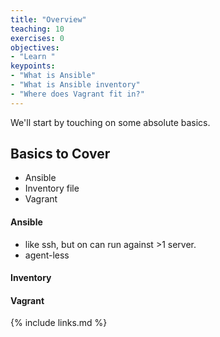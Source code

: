 ```yaml
---
title: "Overview"
teaching: 10
exercises: 0
objectives:
- "Learn "
keypoints:
- "What is Ansible"
- "What is Ansible inventory"
- "Where does Vagrant fit in?"
---
```


We'll start by touching on some absolute basics.

## Basics to Cover

* Ansible
* Inventory file
* Vagrant

#### Ansible

* like ssh, but on can run against >1 server.
* agent-less

#### Inventory

#### Vagrant

{% include links.md %}
